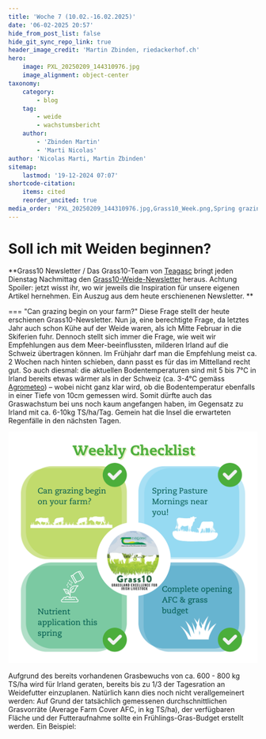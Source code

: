 ```yaml
---
title: 'Woche 7 (10.02.-16.02.2025)'
date: '06-02-2025 20:57'
hide_from_post_list: false
hide_git_sync_repo_link: true
header_image_credit: 'Martin Zbinden, riedackerhof.ch'
hero:
    image: PXL_20250209_144310976.jpg
    image_alignment: object-center
taxonomy:
    category:
        - blog
    tag:
        - weide
        - wachstumsbericht
    author:
        - 'Zbinden Martin'
        - 'Marti Nicolas'
author: 'Nicolas Marti, Martin Zbinden'
sitemap:
    lastmod: '19-12-2024 07:07'
shortcode-citation:
    items: cited
    reorder_uncited: true
media_order: 'PXL_20250209_144310976.jpg,Grass10_Week.png,Spring grazing allocation_2025.png'
---
```


# Soll ich mit Weiden beginnen?

**Grass10 Newsletter / Das Grass10-Team von [Teagasc](https://www.teagasc.ie/crops/grassland/grass10/) bringt jeden Dienstag Nachmittag den [Grass10-Weide-Newsletter](https://www.teagasc.ie/crops/grassland/grass10/grass10-newsletter/) heraus. Achtung Spoiler: jetzt wisst ihr, wo wir jeweils die Inspiration für unsere eigenen Artikel hernehmen. Ein Auszug aus dem heute erschienenen Newsletter.
** 

===
"Can grazing begin on your farm?" Diese Frage stellt der heute erschienen Grass10-Newsletter. Nun ja, eine berechtigte Frage, da letztes Jahr auch schon Kühe auf der Weide waren, als ich Mitte Februar in die Skiferien fuhr. Dennoch stellt sich immer die Frage, wie weit wir Empfehlungen aus dem Meer-beeinflussten, milderen Irland auf die Schweiz übertragen können. Im Frühjahr darf man die Empfehlung meist ca. 2 Wochen nach hinten schieben, dann passt es für das im Mittelland recht gut. 
So auch diesmal: die aktuellen Bodentemperaturen sind mit 5 bis 7°C in Irland bereits etwas wärmer als in der Schweiz (ca. 3-4°C gemäss [Agrometeo](https://www.agrometeo.ch/de/meteorologie/grafik?stations=159,160,136,223,216,194,55,185,212,128&sensors=1%3Acumsum%3A0,3%3Aavg&from=2025-01-01&to=2025-02-16&scale=day&groupBy=sensor&measured=1)) – wobei nicht ganz klar wird, ob die Bodentemperatur ebenfalls in einer Tiefe von 10cm gemessen wird. Somit dürfte auch das Graswachstum bei uns noch kaum angefangen haben, im Gegensatz zu Irland mit ca. 6-10kg TS/ha/Tag. Gemein hat die Insel die erwarteten Regenfälle in den nächsten Tagen.

![Grass10_Week](Grass10_Week.png "Grass10_Week")

Aufgrund des bereits vorhandenen Grasbewuchs von ca. 600 - 800 kg TS/ha wird für Irland geraten, bereits bis zu 1/3 der Tagesration an Weidefutter einzuplanen. Natürlich kann dies noch nicht verallgemeinert werden: Auf Grund der tatsächlich gemessenen durchschnittlichen Grasvorräte (Average Farm Cover AFC, in kg TS/ha), der verfügbaren Fläche und der Futteraufnahme sollte ein Frühlings-Gras-Budget erstellt werden. Ein Beispiel:

